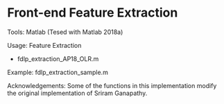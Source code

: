 # Front-end Feature Extraction

Tools: Matlab (Tesed with Matlab 2018a)

Usage: Feature Extraction

* fdlp_extraction_AP18_OLR.m

Example: fdlp_extraction_sample.m

Acknowledgements:
Some of the functions in this implementation modify the original implementation of Sriram Ganapathy.
